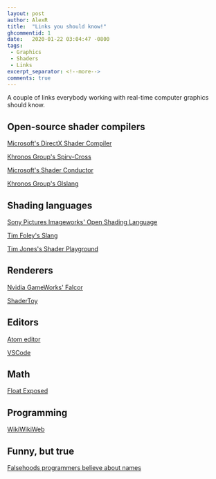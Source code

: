 ```yaml
---
layout: post
author: AlexR
title:  "Links you should know!"
ghcommentid: 1
date:   2020-01-22 03:04:47 -0800
tags:
 - Graphics
 - Shaders
 - Links
excerpt_separator: <!--more-->
comments: true
---
```


A couple of links everybody working with real-time computer graphics should know.
<!--more-->

## Open-source shader compilers

[Microsoft's DirectX Shader Compiler](https://github.com/Microsoft/DirectXShaderCompiler)

[Khronos Group's Spirv-Cross](https://github.com/KhronosGroup/SPIRV-Cross)

[Microsoft's Shader Conductor](https://github.com/Microsoft/ShaderConductor)

[Khronos Group's Glslang](https://github.com/KhronosGroup/glslang)

## Shading languages

[Sony Pictures Imageworks' Open Shading Language](https://github.com/imageworks/OpenShadingLanguage)

[Tim Foley's Slang](https://github.com/shader-slang/slang)

[Tim Jones's Shader Playground](http://shader-playground.timjones.io/)

## Renderers

[Nvidia GameWorks' Falcor](https://github.com/nvidiagameworks/falcor)

[ShaderToy](https://www.shadertoy.com/)

## Editors

[Atom editor](https://atom.io/)

[VSCode](https://github.com/Microsoft/vscode)

## Math

[Float Exposed](https://float.exposed/)


## Programming

[WikiWikiWeb](https://wiki.c2.com/)

## Funny, but true

[Falsehoods programmers believe about names](https://www.kalzumeus.com/2010/06/17/falsehoods-programmers-believe-about-names/)

